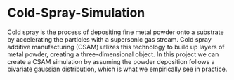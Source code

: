 # Cold-Spray-Simulation

Cold spray is the process of depositing fine metal powder onto a substrate by accelerating the particles with a supersonic gas stream. Cold spray additive manufacturing (CSAM) utlizes this technology to build up layers of metal powder, creating a three-dimensional object. In this project we can create a CSAM simulation by assuming the powder deposition follows a bivariate gaussian distribution, which is what we empirically see in practice. 
